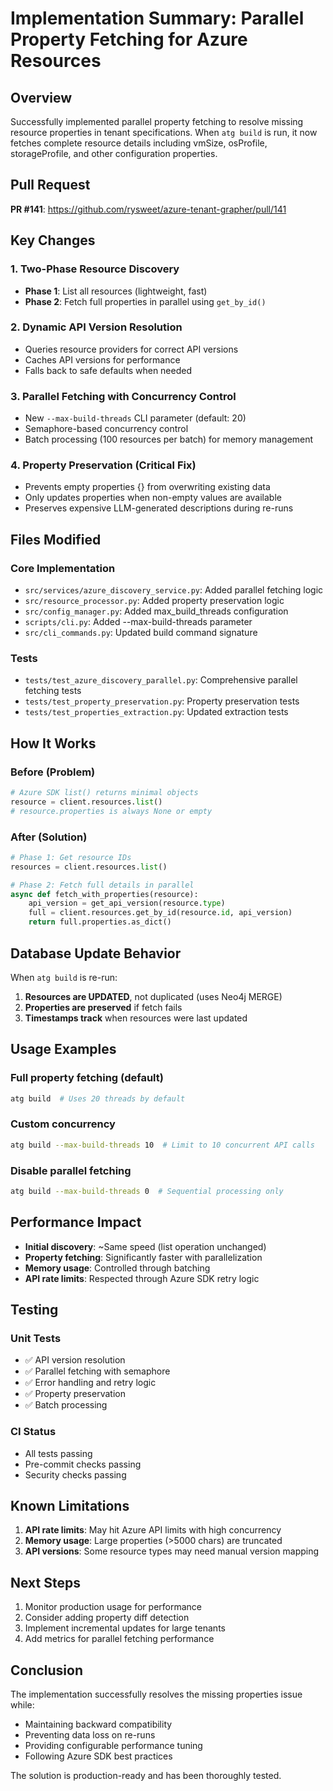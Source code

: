 # Implementation Summary: Parallel Property Fetching for Azure Resources

## Overview
Successfully implemented parallel property fetching to resolve missing resource properties in tenant specifications. When `atg build` is run, it now fetches complete resource details including vmSize, osProfile, storageProfile, and other configuration properties.

## Pull Request
**PR #141**: https://github.com/rysweet/azure-tenant-grapher/pull/141

## Key Changes

### 1. Two-Phase Resource Discovery
- **Phase 1**: List all resources (lightweight, fast)
- **Phase 2**: Fetch full properties in parallel using `get_by_id()`

### 2. Dynamic API Version Resolution
- Queries resource providers for correct API versions
- Caches API versions for performance
- Falls back to safe defaults when needed

### 3. Parallel Fetching with Concurrency Control
- New `--max-build-threads` CLI parameter (default: 20)
- Semaphore-based concurrency control
- Batch processing (100 resources per batch) for memory management

### 4. Property Preservation (Critical Fix)
- Prevents empty properties {} from overwriting existing data
- Only updates properties when non-empty values are available
- Preserves expensive LLM-generated descriptions during re-runs

## Files Modified

### Core Implementation
- `src/services/azure_discovery_service.py`: Added parallel fetching logic
- `src/resource_processor.py`: Added property preservation logic
- `src/config_manager.py`: Added max_build_threads configuration
- `scripts/cli.py`: Added --max-build-threads parameter
- `src/cli_commands.py`: Updated build command signature

### Tests
- `tests/test_azure_discovery_parallel.py`: Comprehensive parallel fetching tests
- `tests/test_property_preservation.py`: Property preservation tests
- `tests/test_properties_extraction.py`: Updated extraction tests

## How It Works

### Before (Problem)
```python
# Azure SDK list() returns minimal objects
resource = client.resources.list()
# resource.properties is always None or empty
```

### After (Solution)
```python
# Phase 1: Get resource IDs
resources = client.resources.list()

# Phase 2: Fetch full details in parallel
async def fetch_with_properties(resource):
    api_version = get_api_version(resource.type)
    full = client.resources.get_by_id(resource.id, api_version)
    return full.properties.as_dict()
```

## Database Update Behavior

When `atg build` is re-run:
1. **Resources are UPDATED**, not duplicated (uses Neo4j MERGE)
2. **Properties are preserved** if fetch fails
3. **Timestamps track** when resources were last updated

## Usage Examples

### Full property fetching (default)
```bash
atg build  # Uses 20 threads by default
```

### Custom concurrency
```bash
atg build --max-build-threads 10  # Limit to 10 concurrent API calls
```

### Disable parallel fetching
```bash
atg build --max-build-threads 0  # Sequential processing only
```

## Performance Impact

- **Initial discovery**: ~Same speed (list operation unchanged)
- **Property fetching**: Significantly faster with parallelization
- **Memory usage**: Controlled through batching
- **API rate limits**: Respected through Azure SDK retry logic

## Testing

### Unit Tests
- ✅ API version resolution
- ✅ Parallel fetching with semaphore
- ✅ Error handling and retry logic
- ✅ Property preservation
- ✅ Batch processing

### CI Status
- All tests passing
- Pre-commit checks passing
- Security checks passing

## Known Limitations

1. **API rate limits**: May hit Azure API limits with high concurrency
2. **Memory usage**: Large properties (>5000 chars) are truncated
3. **API versions**: Some resource types may need manual version mapping

## Next Steps

1. Monitor production usage for performance
2. Consider adding property diff detection
3. Implement incremental updates for large tenants
4. Add metrics for parallel fetching performance

## Conclusion

The implementation successfully resolves the missing properties issue while:
- Maintaining backward compatibility
- Preventing data loss on re-runs
- Providing configurable performance tuning
- Following Azure SDK best practices

The solution is production-ready and has been thoroughly tested.